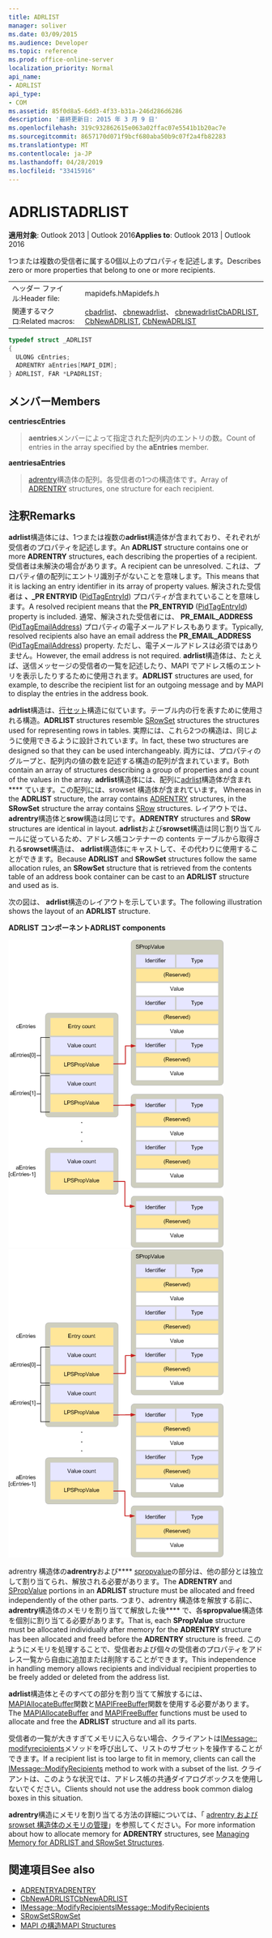 ```yaml
---
title: ADRLIST
manager: soliver
ms.date: 03/09/2015
ms.audience: Developer
ms.topic: reference
ms.prod: office-online-server
localization_priority: Normal
api_name:
- ADRLIST
api_type:
- COM
ms.assetid: 85f0d8a5-6dd3-4f33-b31a-246d286d6286
description: '最終更新日: 2015 年 3 月 9 日'
ms.openlocfilehash: 319c932862615e063a02ffac07e5541b1b20ac7e
ms.sourcegitcommit: 8657170d071f9bcf680aba50b9c07f2a4fb82283
ms.translationtype: MT
ms.contentlocale: ja-JP
ms.lasthandoff: 04/28/2019
ms.locfileid: "33415916"
---
```

# <a name="adrlist"></a><span data-ttu-id="c9430-103">ADRLIST</span><span class="sxs-lookup"><span data-stu-id="c9430-103">ADRLIST</span></span>

<span data-ttu-id="c9430-104">**適用対象**: Outlook 2013 | Outlook 2016</span><span class="sxs-lookup"><span data-stu-id="c9430-104">**Applies to**: Outlook 2013 | Outlook 2016</span></span> 
  
<span data-ttu-id="c9430-105">1つまたは複数の受信者に属する0個以上のプロパティを記述します。</span><span class="sxs-lookup"><span data-stu-id="c9430-105">Describes zero or more properties that belong to one or more recipients.</span></span> 
  
|||
|:-----|:-----|
|<span data-ttu-id="c9430-106">ヘッダー ファイル:</span><span class="sxs-lookup"><span data-stu-id="c9430-106">Header file:</span></span>  <br/> |<span data-ttu-id="c9430-107">mapidefs.h</span><span class="sxs-lookup"><span data-stu-id="c9430-107">Mapidefs.h</span></span>  <br/> |
|<span data-ttu-id="c9430-108">関連するマクロ:</span><span class="sxs-lookup"><span data-stu-id="c9430-108">Related macros:</span></span>  <br/> |<span data-ttu-id="c9430-109">[cbadrlist](cbadrlist.md)、 [cbnewadrlist](cbnewadrlist.md)、 [cbnewadrlist](cbnewadrlist.md)</span><span class="sxs-lookup"><span data-stu-id="c9430-109">[CbADRLIST](cbadrlist.md), [CbNewADRLIST](cbnewadrlist.md), [CbNewADRLIST](cbnewadrlist.md)</span></span> <br/> |
   
```cpp
typedef struct _ADRLIST
{
  ULONG cEntries;
  ADRENTRY aEntries[MAPI_DIM];
} ADRLIST, FAR *LPADRLIST;

```

## <a name="members"></a><span data-ttu-id="c9430-110">メンバー</span><span class="sxs-lookup"><span data-stu-id="c9430-110">Members</span></span>

<span data-ttu-id="c9430-111">**centries**</span><span class="sxs-lookup"><span data-stu-id="c9430-111">**cEntries**</span></span>
  
> <span data-ttu-id="c9430-112">**aentries**メンバーによって指定された配列内のエントリの数。</span><span class="sxs-lookup"><span data-stu-id="c9430-112">Count of entries in the array specified by the **aEntries** member.</span></span> 
    
<span data-ttu-id="c9430-113">**aentries**</span><span class="sxs-lookup"><span data-stu-id="c9430-113">**aEntries**</span></span>
  
> <span data-ttu-id="c9430-114">[adrentry](adrentry.md)構造体の配列。各受信者の1つの構造体です。</span><span class="sxs-lookup"><span data-stu-id="c9430-114">Array of [ADRENTRY](adrentry.md) structures, one structure for each recipient.</span></span> 
    
## <a name="remarks"></a><span data-ttu-id="c9430-115">注釈</span><span class="sxs-lookup"><span data-stu-id="c9430-115">Remarks</span></span>

<span data-ttu-id="c9430-116">**adrlist**構造体には、1つまたは複数の**adrlist**構造体が含まれており、それぞれが受信者のプロパティを記述します。</span><span class="sxs-lookup"><span data-stu-id="c9430-116">An **ADRLIST** structure contains one or more **ADRENTRY** structures, each describing the properties of a recipient.</span></span> <span data-ttu-id="c9430-117">受信者は未解決の場合があります。</span><span class="sxs-lookup"><span data-stu-id="c9430-117">A recipient can be unresolved.</span></span> <span data-ttu-id="c9430-118">これは、プロパティ値の配列にエントリ識別子がないことを意味します。</span><span class="sxs-lookup"><span data-stu-id="c9430-118">This means that it is lacking an entry identifier in its array of property values.</span></span> <span data-ttu-id="c9430-119">解決された受信者は **、\_PR ENTRYID** ([PidTagEntryId](pidtagentryid-canonical-property.md)) プロパティが含まれていることを意味します。</span><span class="sxs-lookup"><span data-stu-id="c9430-119">A resolved recipient means that the **PR\_ENTRYID** ([PidTagEntryId](pidtagentryid-canonical-property.md)) property is included.</span></span> <span data-ttu-id="c9430-120">通常、解決された受信者には、 **PR_EMAIL_ADDRESS** ([PidTagEmailAddress](pidtagemailaddress-canonical-property.md)) プロパティの電子メールアドレスもあります。</span><span class="sxs-lookup"><span data-stu-id="c9430-120">Typically, resolved recipients also have an email address the **PR_EMAIL_ADDRESS** ([PidTagEmailAddress](pidtagemailaddress-canonical-property.md)) property.</span></span> <span data-ttu-id="c9430-121">ただし、電子メールアドレスは必須ではありません。</span><span class="sxs-lookup"><span data-stu-id="c9430-121">However, the email address is not required.</span></span> <span data-ttu-id="c9430-122">**adrlist**構造体は、たとえば、送信メッセージの受信者の一覧を記述したり、MAPI でアドレス帳のエントリを表示したりするために使用されます。</span><span class="sxs-lookup"><span data-stu-id="c9430-122">**ADRLIST** structures are used, for example, to describe the recipient list for an outgoing message and by MAPI to display the entries in the address book.</span></span> 
  
<span data-ttu-id="c9430-123">**adrlist**構造は、[行セット](srowset.md)構造に似ています。テーブル内の行を表すために使用される構造。</span><span class="sxs-lookup"><span data-stu-id="c9430-123">**ADRLIST** structures resemble [SRowSet](srowset.md) structures the structures used for representing rows in tables.</span></span> <span data-ttu-id="c9430-124">実際には、これら2つの構造は、同じように使用できるように設計されています。</span><span class="sxs-lookup"><span data-stu-id="c9430-124">In fact, these two structures are designed so that they can be used interchangeably.</span></span> <span data-ttu-id="c9430-125">両方には、プロパティのグループと、配列内の値の数を記述する構造の配列が含まれています。</span><span class="sxs-lookup"><span data-stu-id="c9430-125">Both contain an array of structures describing a group of properties and a count of the values in the array.</span></span> <span data-ttu-id="c9430-126">**adrlist**構造体には、配列に[adrlist](adrentry.md)構造体が含まれ\*\*\*\* ています。この配列には、srowset 構造体が含まれています。 [](srow.md)</span><span class="sxs-lookup"><span data-stu-id="c9430-126">Whereas in the **ADRLIST** structure, the array contains [ADRENTRY](adrentry.md) structures, in the **SRowSet** structure the array contains [SRow](srow.md) structures.</span></span> <span data-ttu-id="c9430-127">レイアウトでは、 **adrentry**構造体と**srow**構造は同じです。</span><span class="sxs-lookup"><span data-stu-id="c9430-127">**ADRENTRY** structures and **SRow** structures are identical in layout.</span></span> <span data-ttu-id="c9430-128">**adrlist**および**srowset**構造は同じ割り当てルールに従っているため、アドレス帳コンテナーの contents テーブルから取得される**srowset**構造は、 **adrlist**構造体にキャストして、その代わりに使用することができます。</span><span class="sxs-lookup"><span data-stu-id="c9430-128">Because **ADRLIST** and **SRowSet** structures follow the same allocation rules, an **SRowSet** structure that is retrieved from the contents table of an address book container can be cast to an **ADRLIST** structure and used as is.</span></span> 
  
<span data-ttu-id="c9430-129">次の図は、 **adrlist**構造のレイアウトを示しています。</span><span class="sxs-lookup"><span data-stu-id="c9430-129">The following illustration shows the layout of an **ADRLIST** structure.</span></span> 
  
<span data-ttu-id="c9430-130">**ADRLIST コンポーネント**</span><span class="sxs-lookup"><span data-stu-id="c9430-130">**ADRLIST components**</span></span>
  
<span data-ttu-id="c9430-131">![adrlist コンポーネント](media/amapi_18.gif "adrlist コンポーネント")</span><span class="sxs-lookup"><span data-stu-id="c9430-131">![ADRLIST components](media/amapi_18.gif "ADRLIST components")</span></span>
  
<span data-ttu-id="c9430-132">adrentry 構造体の**adrentry**および\*\*\*\* [spropvalue](spropvalue.md)の部分は、他の部分とは独立して割り当てられ、解放される必要があります。</span><span class="sxs-lookup"><span data-stu-id="c9430-132">The **ADRENTRY** and [SPropValue](spropvalue.md) portions in an **ADRLIST** structure must be allocated and freed independently of the other parts.</span></span> <span data-ttu-id="c9430-133">つまり、adrentry 構造体を解放する前に、 **adrentry**構造体のメモリを割り当てて解放した後\*\*\*\* で、各**spropvalue**構造体を個別に割り当てる必要があります。</span><span class="sxs-lookup"><span data-stu-id="c9430-133">That is, each **SPropValue** structure must be allocated individually after memory for the **ADRENTRY** structure has been allocated and freed before the **ADRENTRY** structure is freed.</span></span> <span data-ttu-id="c9430-134">このようにメモリを処理することで、受信者および個々の受信者のプロパティをアドレス一覧から自由に追加または削除することができます。</span><span class="sxs-lookup"><span data-stu-id="c9430-134">This independence in handling memory allows recipients and individual recipient properties to be freely added or deleted from the address list.</span></span> 
  
<span data-ttu-id="c9430-135">**adrlist**構造体とそのすべての部分を割り当てて解放するには、 [MAPIAllocateBuffer](mapiallocatebuffer.md)関数と[MAPIFreeBuffer](mapifreebuffer.md)関数を使用する必要があります。</span><span class="sxs-lookup"><span data-stu-id="c9430-135">The [MAPIAllocateBuffer](mapiallocatebuffer.md) and [MAPIFreeBuffer](mapifreebuffer.md) functions must be used to allocate and free the **ADRLIST** structure and all its parts.</span></span> 
  
<span data-ttu-id="c9430-136">受信者の一覧が大きすぎてメモリに入らない場合、クライアントは[IMessage:: modifyrecipients](imessage-modifyrecipients.md)メソッドを呼び出して、リストのサブセットを操作することができます。</span><span class="sxs-lookup"><span data-stu-id="c9430-136">If a recipient list is too large to fit in memory, clients can call the [IMessage::ModifyRecipients](imessage-modifyrecipients.md) method to work with a subset of the list.</span></span> <span data-ttu-id="c9430-137">クライアントは、このような状況では、アドレス帳の共通ダイアログボックスを使用しないでください。</span><span class="sxs-lookup"><span data-stu-id="c9430-137">Clients should not use the address book common dialog boxes in this situation.</span></span> 
  
<span data-ttu-id="c9430-138">**adrentry**構造にメモリを割り当てる方法の詳細については、「 [adrentry および srowset 構造体のメモリの管理](managing-memory-for-adrlist-and-srowset-structures.md)」を参照してください。</span><span class="sxs-lookup"><span data-stu-id="c9430-138">For more information about how to allocate memory for **ADRENTRY** structures, see [Managing Memory for ADRLIST and SRowSet Structures](managing-memory-for-adrlist-and-srowset-structures.md).</span></span> 
  
## <a name="see-also"></a><span data-ttu-id="c9430-139">関連項目</span><span class="sxs-lookup"><span data-stu-id="c9430-139">See also</span></span>

- [<span data-ttu-id="c9430-140">ADRENTRY</span><span class="sxs-lookup"><span data-stu-id="c9430-140">ADRENTRY</span></span>](adrentry.md)  
- [<span data-ttu-id="c9430-141">CbNewADRLIST</span><span class="sxs-lookup"><span data-stu-id="c9430-141">CbNewADRLIST</span></span>](cbnewadrlist.md) 
- [<span data-ttu-id="c9430-142">IMessage::ModifyRecipients</span><span class="sxs-lookup"><span data-stu-id="c9430-142">IMessage::ModifyRecipients</span></span>](imessage-modifyrecipients.md) 
- [<span data-ttu-id="c9430-143">SRowSet</span><span class="sxs-lookup"><span data-stu-id="c9430-143">SRowSet</span></span>](srowset.md)
- [<span data-ttu-id="c9430-144">MAPI の構造</span><span class="sxs-lookup"><span data-stu-id="c9430-144">MAPI Structures</span></span>](mapi-structures.md)

